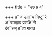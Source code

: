 +++
title = "२७ प्र व"

+++
प्र᳓ व उग्रा᳓य निष्टु᳓रे  
अ᳓षाळ्हाय प्रसक्षि᳓णे  
देव᳓त्तम् ब्र᳓ह्म गायत